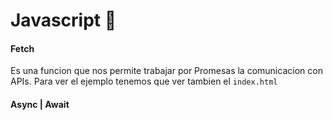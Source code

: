 # Javascript 🚀️ 

#### Fetch

Es una funcion que nos permite trabajar por Promesas la comunicacion con APIs. Para ver el ejemplo tenemos que ver tambien el `index.html`

#### Async | Await
